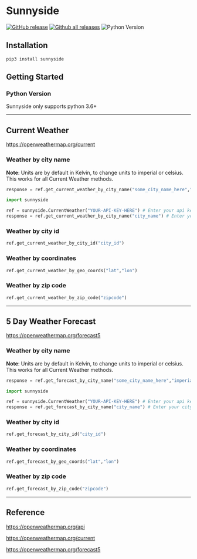 # Sunnyside

[![GitHub release](https://img.shields.io/github/v/release/junqili259/Sunnyside?include_prereleases)](https://github.com/junqili259/Sunnyside/releases)
[![Github all releases](https://img.shields.io/github/downloads/junqili259/Sunnyside/total)](https://github.com/junqili259/Sunnyside/releases)
![Python Version](https://img.shields.io/pypi/pyversions/sunnyside)

## Installation
```
pip3 install sunnyside
```

## Getting Started
### Python Version
Sunnyside only supports python 3.6+
_________________________________________________________________________________________________________________________________________________________________________________

## Current Weather
https://openweathermap.org/current

### Weather by city name
**Note**: Units are by default in Kelvin, to change units to imperial or celsius.
This works for all Current Weather methods.
```python
response = ref.get_current_weather_by_city_name("some_city_name_here","imperial")
```

```python
import sunnyside

ref = sunnyside.CurrentWeather("YOUR-API-KEY-HERE") # Enter your api key here
response = ref.get_current_weather_by_city_name("city_name") # Enter your city name here
```
### Weather by city id
```python
ref.get_current_weather_by_city_id("city_id")
```
### Weather by coordinates 
```python
ref.get_current_weather_by_geo_coords("lat","lon")
```
### Weather by zip code
```python
ref.get_current_weather_by_zip_code("zipcode")
```

_________________________________________________________________________________________________________________________________________________________________________________
## 5 Day Weather Forecast
https://openweathermap.org/forecast5

### Weather by city name
**Note**: Units are by default in Kelvin, to change units to imperial or celsius.
This works for all Current Weather methods.
```python
response = ref.get_forecast_by_city_name("some_city_name_here","imperial")
```

```python
import sunnyside

ref = sunnyside.CurrentWeather("YOUR-API-KEY-HERE") # Enter your api key here
response = ref.get_forecast_by_city_name("city_name") # Enter your city name here
```
### Weather by city id
```python
ref.get_forecast_by_city_id("city_id")
```
### Weather by coordinates 
```python
ref.get_forecast_by_geo_coords("lat","lon")
```
### Weather by zip code
```python
ref.get_forecast_by_zip_code("zipcode")
```

_________________________________________________________________________________________________________________________________________________________________________________

## Reference
https://openweathermap.org/api

https://openweathermap.org/current

https://openweathermap.org/forecast5
